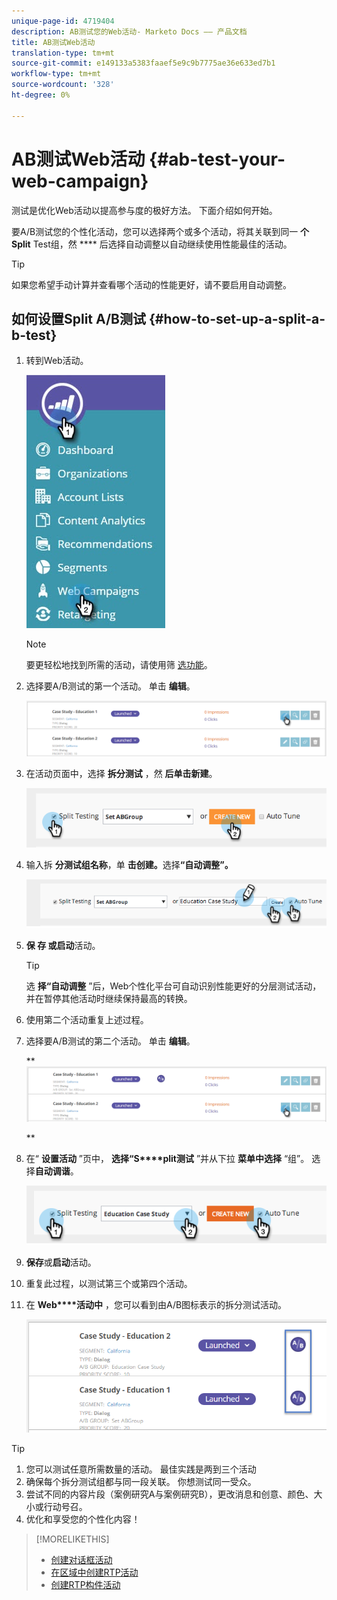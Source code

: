```yaml
---
unique-page-id: 4719404
description: AB测试您的Web活动- Marketo Docs —— 产品文档
title: AB测试Web活动
translation-type: tm+mt
source-git-commit: e149133a5383faaef5e9c9b7775ae36e633ed7b1
workflow-type: tm+mt
source-wordcount: '328'
ht-degree: 0%

---
```



# AB测试Web活动 {#ab-test-your-web-campaign}

测试是优化Web活动以提高参与度的极好方法。 下面介绍如何开始。

要A/B测试您的个性化活动，您可以选择两个或多个活动，将其关联到同一 **个Split** Test组，然 **** 后选择自动调整以自动继续使用性能最佳的活动。

>[!TIP]
>
>如果您希望手动计算并查看哪个活动的性能更好，请不要启用自动调整。

## 如何设置Split A/B测试 {#how-to-set-up-a-split-a-b-test}

1. 转到Web活动。

   ![](assets/web-campaigns-hand-2.jpg)

   >[!NOTE]
   >
   >要更轻松地找到所需的活动，请使用筛 [选功能](filter-web-campaigns.md)。

1. 选择要A/B测试的第一个活动。 单击 **编辑**。

   ![](assets/image2016-11-4-13-3a46-3a37.png)

1. 在活动页面中，选择 **拆分测试** ，然 **后单击新建**。

   ![](assets/image2014-11-26-16-3a47-3a18.png)

1. 输入拆 **分测试组名称**，单 **击创建。**&#x200B;选择&#x200B;**“自动调整”。**

   ![](assets/image2014-11-26-16-3a52-3a24.png)

1. **保 **存** 或启动**活动。

   >[!TIP]
   >
   >选 **择“自动调整** ”后，Web个性化平台可自动识别性能更好的分层测试活动，并在暂停其他活动时继续保持最高的转换。

1. 使用第二个活动重复上述过程。
1. 选择要A/B测试的第二个活动。 单击 **编辑**。

   ** ![](assets/image2016-11-4-13-3a51-3a39.png)

   **

1. 在“ **设置活动** ”页中， **选择“S****plit测试** ”并从下拉 **菜单中选择** “组”。 选择**自动调谐**。

   ![](assets/image2014-11-26-17-3a2-3a17.png)

1. **保存**或**启动**活动。
1. 重复此过程，以测试第三个或第四个活动。
1. 在 **Web****活动中** ，您可以看到由A/B图标表示的拆分测试活动。

   ![](assets/image2016-11-4-13-3a55-3a5.png)

>[!TIP]
>
>1. 您可以测试任意所需数量的活动。 最佳实践是两到三个活动
>1. 确保每个拆分测试组都与同一段关联。 你想测试同一受众。
>1. 尝试不同的内容片段（案例研究A与案例研究B），更改消息和创意、颜色、大小或行动号召。
>1. 优化和享受您的个性化内容！

>



>[!MORELIKETHIS]
>
>* [创建对话框活动](create-a-new-dialog-web-campaign.md)
>* [在区域中创建RTP活动](create-a-new-in-zone-web-campaign.md)
>* [创建RTP构件活动](create-a-new-widget-web-campaign.md)

>



